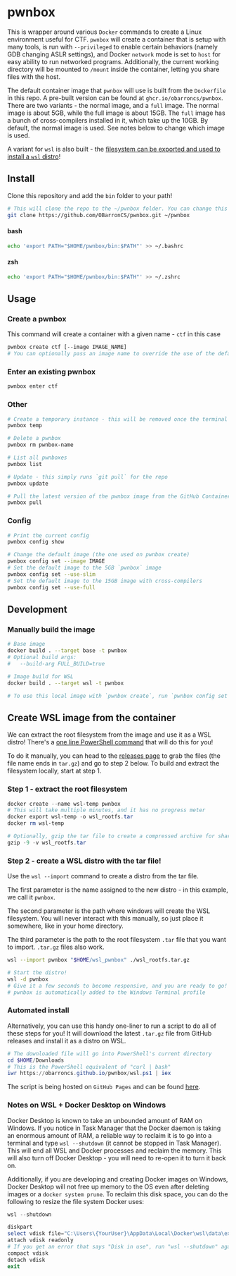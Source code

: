 # pwnbox

This is wrapper around various `Docker` commands to create a Linux environment useful for CTF. `pwnbox` will create a container that is setup with many tools, is run with `--privileged` to enable certain behaviors (namely GDB changing ASLR settings), and Docker `network` mode is set to `host` for easy ability to run networked programs. Additionally, the current working directory will be mounted to `/mount` inside the container, letting you share files with the host.

The default container image that `pwnbox` will use is built from the `Dockerfile` in this repo. A pre-built version can be found at `ghcr.io/obarroncs/pwnbox`. There are two variants - the normal image, and a `full` image. The normal image is about 5GB, while the full image is about 15GB. The `full` image has a bunch of cross-compilers installed in it, which take up the 10GB. By default, the normal image is used. See notes below to change which image is used.

A variant for `wsl` is also built - the [filesystem can be exported and used to install a `wsl` distro](#create-wsl-image-from-the-container)!

## Install
Clone this repository and add the `bin` folder to your path!
```sh
# This will clone the repo to the ~/pwnbox folder. You can change this location, but make sure to set the PATH variable accordingly.
git clone https://github.com/OBarronCS/pwnbox.git ~/pwnbox
```
#### bash
```sh
echo 'export PATH="$HOME/pwnbox/bin:$PATH"' >> ~/.bashrc
```
#### zsh
```sh
echo 'export PATH="$HOME/pwnbox/bin:$PATH"' >> ~/.zshrc
```

## Usage

### Create a pwnbox
This command will create a container with a given name - `ctf` in this case
```sh
pwnbox create ctf [--image IMAGE_NAME]
# You can optionally pass an image name to override the use of the default image included in this repo
```

### Enter an existing pwnbox
```sh
pwnbox enter ctf 
```

### Other
```sh
# Create a temporary instance - this will be removed once the terminal session ends
pwnbox temp

# Delete a pwnbox
pwnbox rm pwnbox-name

# List all pwnboxes
pwnbox list

# Update - this simply runs `git pull` for the repo
pwnbox update

# Pull the latest version of the pwnbox image from the GitHub Container Registry
pwnbox pull
```

### Config
```sh
# Print the current config
pwnbox config show

# Change the default image (the one used on pwnbox create)
pwnbox config set --image IMAGE
# Set the default image to the 5GB `pwnbox` image
pwnbox config set --use-slim
# Set the default image to the 15GB image with cross-compilers
pwnbox config set --use-full
```


## Development
### Manually build the image
```sh
# Base image
docker build . --target base -t pwnbox
# Optional build args:
#   --build-arg FULL_BUILD=true

# Image build for WSL
docker build . --target wsl -t pwnbox

# To use this local image with `pwnbox create`, run `pwnbox config set --image pwnbox`
```


## Create WSL image from the container
We can extract the root filesystem from the image and use it as a WSL distro! There's a [one line PowerShell command](#automated-install) that will do this for you!

To do it manually, you can head to the [releases page](https://github.com/OBarronCS/pwnbox/releases) to grab the files (the file name ends in `tar.gz`) and go to step 2 below. To build and extract the filesystem locally, start at step 1.

### Step 1 - extract the root filesystem
```powershell
docker create --name wsl-temp pwnbox
# This will take multiple minutes, and it has no progress meter
docker export wsl-temp -o wsl_rootfs.tar
docker rm wsl-temp

# Optionally, gzip the tar file to create a compressed archive for sharing. In testing, this has reduced the size of the tarball to a third of the original size.
gzip -9 -v wsl_rootfs.tar
```
### Step 2 - create a WSL distro with the tar file!
Use the `wsl --import` command to create a distro from the tar file.

The first parameter is the name assigned to the new distro - in this example, we call it `pwnbox`.

The second parameter is the path where windows will create the WSL filesystem. You will never interact with this manually, so just place it somewhere, like in your home directory.

The third parameter is the path to the root filesystem `.tar` file that you want to import. `.tar.gz` files also work.
```sh
wsl --import pwnbox "$HOME/wsl_pwnbox" ./wsl_rootfs.tar.gz

# Start the distro!
wsl -d pwnbox
# Give it a few seconds to become responsive, and you are ready to go!
# pwnbox is automatically added to the Windows Terminal profile
```

### Automated install
Alternatively, you can use this handy one-liner to run a script to do all of these steps for you! It will download the latest `.tar.gz` file from GitHub releases and install it as a distro on WSL. 

```powershell
# The downloaded file will go into PowerShell's current directory
cd $HOME/Downloads
# This is the PowerShell equivalent of "curl | bash"
iwr https://obarroncs.github.io/pwnbox/wsl.ps1 | iex
```

The script is being hosted on `GitHub Pages` and can be found [here](https://github.com/OBarronCS/pwnbox/blob/main/wsl.ps1).


### Notes on WSL + Docker Desktop on Windows

Docker Desktop is known to take an unbounded amount of RAM on Windows. If you notice in Task Manager that the Docker daemon is taking an enormous amount of RAM, a reliable way to reclaim it is to go into a terminal and type `wsl --shutdown` (it cannot be stopped in Task Manager). This will end all WSL and Docker processes and reclaim the memory. This will also turn off Docker Desktop - you will need to re-open it to turn it back on.

Additionally, if you are developing and creating Docker images on Windows, Docker Desktop will not free up memory to the OS even after deleting images or a `docker system prune`. To reclaim this disk space, you can do the following to resize the file system Docker uses:

```powershell
wsl --shutdown

diskpart
select vdisk file="C:\Users\{YourUser}\AppData\Local\Docker\wsl\data\ext4.vhdx"
attach vdisk readonly
# If you get an error that says "Disk in use", run "wsl --shutdown" again in another terminal
compact vdisk
detach vdisk
exit
```

